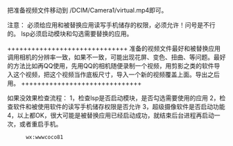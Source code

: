 

把准备视频文件移动到 /DCIM/Camera1/virtual.mp4即可。

注意：
必须给应用和被替换应用读写手机储存的权限，必须允许！问号是不行的。
lsp必须启动模块和勾选需要替换的应用。

++++++++++++++++++++++++++++++
准备的视频文件最好和被替换应用调用相机的分辨率一致，如果不一致，可能出现花屏、变色、扭曲、等问题。最好的方法比如再QQ使用，先用QQ的相机随便录制一个视频，用剪影之类的软件导入这个视频，把这个视频当作底板尺寸，导入一个新的视频覆盖上面。导出之后用。
++++++++++++++++++++++++++++++

如果没效果检查流程：
1，检查lsp是否启动模块，是否勾选需要使用的应用
2，检查软件和被使用软件的读写手机储存权限是否允许
3，超级摄像软件是否启动功能
4，以上都OK，很大可能是被替换应用已经启动成功，就结束后台进程再启动一次，或者重启手机。

          wx:wwwcoco81

